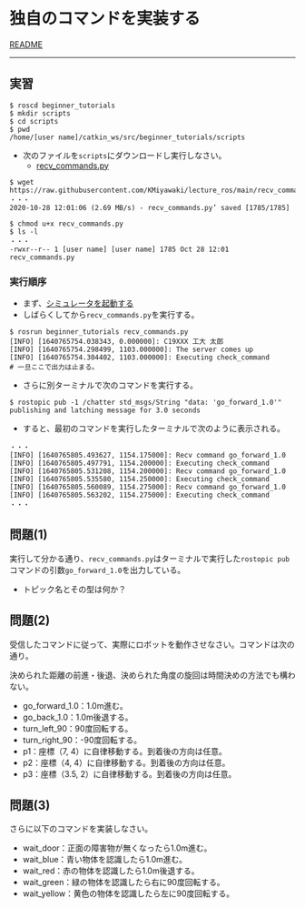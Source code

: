 # 独自のコマンドを実装する

[README](./README.md)

---

## 実習

```shell
$ roscd beginner_tutorials
$ mkdir scripts
$ cd scripts
$ pwd
/home/[user name]/catkin_ws/src/beginner_tutorials/scripts
```

- 次のファイルを`scripts`にダウンロードし実行しなさい。
  - [recv_commands.py](https://raw.githubusercontent.com/KMiyawaki/lecture_ros/main/recv_commands/recv_commands.py)

```shell
$ wget https://raw.githubusercontent.com/KMiyawaki/lecture_ros/main/recv_commands/recv_commands.py
・・・
2020-10-28 12:01:06 (2.69 MB/s) - recv_commands.py’ saved [1785/1785]

$ chmod u+x recv_commands.py
$ ls -l
・・・
-rwxr--r-- 1 [user name] [user name] 1785 Oct 28 12:01 recv_commands.py
```

### 実行順序

- まず、[シミュレータを起動する](./stage_simulator/Home.md)
- しばらくしてから`recv_commands.py`を実行する。

```shell
$ rosrun beginner_tutorials recv_commands.py
[INFO] [1640765754.038343, 0.000000]: C19XXX 工大 太郎
[INFO] [1640765754.298499, 1103.000000]: The server comes up
[INFO] [1640765754.304402, 1103.000000]: Executing check_command
# 一旦ここで出力は止まる。
```

- さらに別ターミナルで次のコマンドを実行する。

```shell
$ rostopic pub -1 /chatter std_msgs/String "data: 'go_forward_1.0'"
publishing and latching message for 3.0 seconds
```

- すると、最初のコマンドを実行したターミナルで次のように表示される。

```shell
・・・
[INFO] [1640765805.493627, 1154.175000]: Recv command go_forward_1.0
[INFO] [1640765805.497791, 1154.200000]: Executing check_command
[INFO] [1640765805.531208, 1154.200000]: Recv command go_forward_1.0
[INFO] [1640765805.535580, 1154.250000]: Executing check_command
[INFO] [1640765805.560089, 1154.275000]: Recv command go_forward_1.0
[INFO] [1640765805.563202, 1154.275000]: Executing check_command
・・・
```

## 問題(1)

実行して分かる通り、`recv_commands.py`はターミナルで実行した`rostopic pub`コマンドの引数`go_forward_1.0`を出力している。

- トピック名とその型は何か？

## 問題(2)

受信したコマンドに従って、実際にロボットを動作させなさい。コマンドは次の通り。

決められた距離の前進・後退、決められた角度の旋回は時間決めの方法でも構わない。

- go_forward_1.0：1.0m進む。
- go_back_1.0：1.0m後退する。
- turn_left_90：90度回転する。
- turn_right_90：-90度回転する。
- p1：座標（7, 4）に自律移動する。到着後の方向は任意。
- p2：座標（4, 4）に自律移動する。到着後の方向は任意。
- p3：座標（3.5, 2）に自律移動する。到着後の方向は任意。

## 問題(3)

さらに以下のコマンドを実装しなさい。

- wait_door：正面の障害物が無くなったら1.0m進む。
- wait_blue：青い物体を認識したら1.0m進む。
- wait_red：赤の物体を認識したら1.0m後退する。
- wait_green：緑の物体を認識したら右に90度回転する。
- wait_yellow：黄色の物体を認識したら左に90度回転する。
